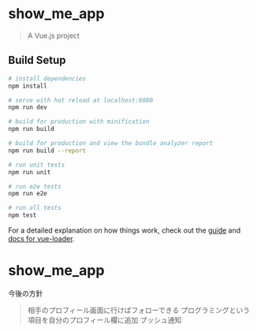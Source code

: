 # show_me_app

> A Vue.js project

## Build Setup

``` bash
# install dependencies
npm install

# serve with hot reload at localhost:8080
npm run dev

# build for production with minification
npm run build

# build for production and view the bundle analyzer report
npm run build --report

# run unit tests
npm run unit

# run e2e tests
npm run e2e

# run all tests
npm test
```

For a detailed explanation on how things work, check out the [guide](http://vuejs-templates.github.io/webpack/) and [docs for vue-loader](http://vuejs.github.io/vue-loader).
# show_me_app
今後の方針
>相手のプロフィール画面に行けばフォローできる
>プログラミングという項目を自分のプロフィール欄に追加
>プッシュ通知
